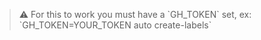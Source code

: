 > :warning: For this to work you must have a \`GH_TOKEN\` set, ex: \`GH_TOKEN=YOUR_TOKEN auto create-labels\`